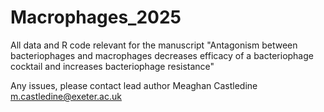 # Macrophages_2025

All data and R code relevant for the manuscript "Antagonism between bacteriophages and macrophages decreases efficacy of a bacteriophage cocktail and increases bacteriophage resistance"

Any issues, please contact lead author Meaghan Castledine m.castledine@exeter.ac.uk
